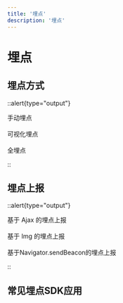 ```yaml
---
title: '埋点'
description: '埋点'
---
```


# 埋点




## 埋点方式

::alert{type="output"}

手动埋点
<br />
<br />
可视化埋点
<br />
<br />
全埋点

::




## 埋点上报

::alert{type="output"}

基于 Ajax 的埋点上报
<br />
<br />
基于 Img 的埋点上报
<br />
<br />
基于Navigator.sendBeacon的埋点上报

::




## 常见埋点SDK应用
